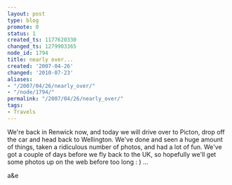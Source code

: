```yaml
---
layout: post
type: blog
promote: 0
status: 1
created_ts: 1177620330
changed_ts: 1279903365
node_id: 1794
title: nearly over...
created: '2007-04-26'
changed: '2010-07-23'
aliases:
- "/2007/04/26/nearly_over/"
- "/node/1794/"
permalink: "/2007/04/26/nearly_over/"
tags:
- Travels
---
```

We're back in Renwick now, and today we will drive over to Picton, drop off the car and head back to Wellington.  We've done and seen a huge amount of things, taken a ridiculous number of photos, and had a lot of fun.  We've got a couple of days before we fly back to the UK, so hopefully we'll get some photos up on the web before too long : ) ...

a&e

